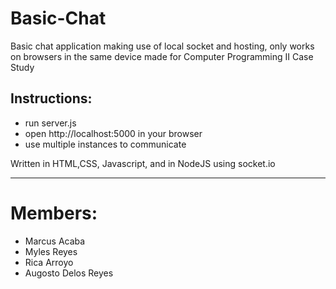 # Basic-Chat

Basic chat application making use of local socket and hosting, only works on browsers in the same device
made for Computer Programming II Case Study
## Instructions:
* run server.js
* open http://localhost:5000 in your browser
* use multiple instances to communicate

Written in HTML,CSS, Javascript, and in NodeJS using socket.io
- - -
# Members:
* Marcus Acaba
* Myles Reyes
* Rica Arroyo
* Augosto Delos Reyes


